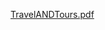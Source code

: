 [TravelANDTours.pdf](https://github.com/UmerYasir718/Travel_and_Tourism/files/14009240/TravelANDTours.pdf)

